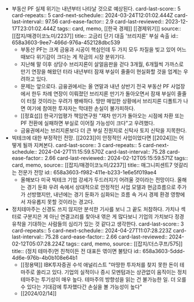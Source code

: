 - 부동산 PF 실제 위기는 내년부터 나타날 것으로 예상된다.
  card-last-score:: 5
  card-repeats:: 5
  card-next-schedule:: 2024-03-24T12:01:02.444Z
  card-last-interval:: 97.56
  card-ease-factor:: 2.9
  card-last-reviewed:: 2023-12-17T23:01:02.444Z
  tags:: card, memo, [[한국 경제]] [[경제위기]]
  source:: [[잡지/매경이코노미/2237]]
  title:: 고금리 단기 대출 '브리지론' 부실 속출
  id:: 658a3603-9ee7-466d-976a-452128dbc539
	- 부동산 PF는 크게 금융과 시공이 핵심인데 두 가지 모두 차질을 빚고 있어 어느 때보다 위기감이 크다는 게 작금의 시장 분위기다.
	- 지난해 말 이후 상당수 브리지론이 살얼음판을 걷다 3개월, 6개월씩 가까스로 만기 연장을 해왔던 터라 내년부터 잠재 부실이 줄줄이 현실화할 것을 업계는 우려하고 있다.
	- 문제는 앞으로다. 금융권에서는 올 연말과 내년 상반기 전국 부동산 PF 사업장에서 한두 차례 연장이 이뤄졌던 브리지론 만기가 돌아오면서 잠재 부실이 줄줄이 터질 것이라는 우려가 팽배하다. 땅만 매입한 상황에서 브리지론 디폴트가 나면 여기에 참여한 투자자는 막대한 손실이 불가피하다.
	- [[정효섭]] 한국기업평가 책임연구원 "재차 만기가 돌아오는 시점에 차환 또는 PF 전환에 실패하면 부실로 이어질 가능성이 크다"고 우려했다.
	- 금융권에서는 브리지론보다 더 큰 부실 진원지로 신탁사 토지 신탁을 지목한다.
- 빅테크에 대한 부정적인 전망. [[2023]]이 안정적인 사업이었다면 [[2024]]는 어떻게 될까 지켜본다.
  card-last-score:: 3
  card-repeats:: 5
  card-next-schedule:: 2024-04-27T11:15:59.570Z
  card-last-interval:: 75.28
  card-ease-factor:: 2.66
  card-last-reviewed:: 2024-02-12T05:15:59.571Z
  tags:: card, memo,
  source:: [[잡지/매경이코노미/2237]]
  title:: 매그니피센트7 엇갈리는 전문가 전망
  id:: 658a3603-f982-411e-b233-1e6e5f019ae4
	- 올해보다 미국 빅테크 기업 강세가 두드러지기 어려울 것이라는 전망이다. 올해는 경기 둔화 우려 속에서 상대적으로 안정적인 사업 모델과 현금흐름으로 주가가 선방했지만, 내년에는 경기 둔화가 심화되는 흐름 속 거시 경제 환경 영향에서 자유롭지 못할 것이라는 경고다.
- 정치테마주는 신경도 쓰지 않지만 분석한 기사를 보니 그 끝도 처참하다. 가치나 섹터로 구분지은 게 아닌 연결고리를 찾아내 엮은 게 많다보니 기업의 가치보다 정경유착을 기대하는 사람들의 심리가 있는 것 같다고 생각한다.
  card-last-score:: 3
  card-repeats:: 5
  card-next-schedule:: 2024-04-27T11:07:28.223Z
  card-last-interval:: 75.28
  card-ease-factor:: 2.66
  card-last-reviewed:: 2024-02-12T05:07:28.224Z
  tags:: card, memo,
  source:: [[잡지/더스쿠프/575]]
  title:: (정치 테마주)먼 친척이든 전 대표든 엮이면 불탔다
  id:: 658a3603-5ddd-4d6e-976b-4b0b108e64b1
	- [[정용택]] IBK투자증권 수석 애널리스트 "마땅한 투자처를 찾지 못한 돈이 테마주로 쏠리고 있다. 기업의 실적이나 증시 모멘텀과는 상관없이 움직이는 정치 테마주는 투기성이 매우 높다. 테마주의 방향성을 읽는 건 불가능한 일. 더 오를 수 있다는 기대감에 투자했다간 손실을 볼 가능성이 높다"
	- [[2024/02/14]]
